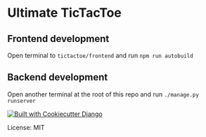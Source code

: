 # Ultimate TicTacToe

## Frontend development

Open terminal to `tictactoe/frontend` and run `npm run autobuild`

## Backend development

Open another terminal at the root of this repo and run `./manage.py runserver`


[![Built with Cookiecutter Django](https://img.shields.io/badge/built%20with-Cookiecutter%20Django-ff69b4.svg?logo=cookiecutter)](https://github.com/cookiecutter/cookiecutter-django/)

License: MIT
